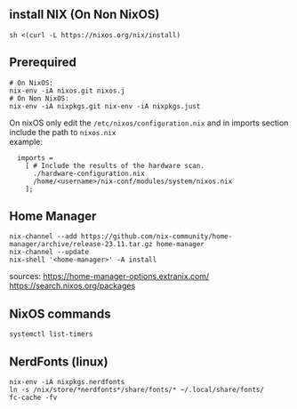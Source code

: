 ## install NIX (On Non NixOS)

```
sh <(curl -L https://nixos.org/nix/install)
```

## Prerequired

```
# On NixOS:
nix-env -iA nixos.git nixos.j
# On Non NixOS:
nix-env -iA nixpkgs.git nix-env -iA nixpkgs.just
```

On nixOS only edit the `/etc/nixos/configuration.nix` and in imports section include the path to `nixos.nix`  
example:

```
  imports =
    [ # Include the results of the hardware scan.
      ./hardware-configuration.nix
      /home/<username>/nix-conf/modules/system/nixos.nix
    ];

```

## Home Manager

```
nix-channel --add https://github.com/nix-community/home-manager/archive/release-23.11.tar.gz home-manager
nix-channel --update
nix-shell '<home-manager>' -A install
```

sources:
https://home-manager-options.extranix.com/
https://search.nixos.org/packages

## NixOS commands

```
systemctl list-timers
```

## NerdFonts (linux)

```
nix-env -iA nixpkgs.nerdfonts
ln -s /nix/store/*nerdfonts*/share/fonts/* ~/.local/share/fonts/
fc-cache -fv
```
